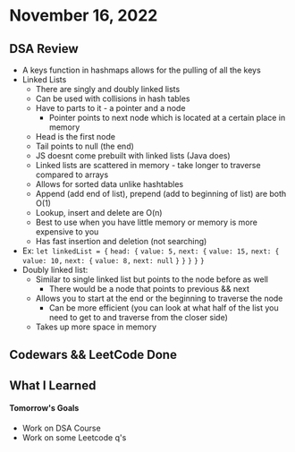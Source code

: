 # November 16, 2022 

## DSA Review
- A keys function in hashmaps allows for the pulling of all the keys
- Linked Lists
    - There are singly and doubly linked lists
    - Can be used with collisions in hash tables
    - Have to parts to it - a pointer and a node
        - Pointer points to next node which is located at a certain place in memory
    - Head is the first node
    - Tail points to null (the end)
    - JS doesnt come prebuilt with linked lists (Java does)
    - Linked lists are scattered in memory - take longer to traverse compared to arrays
    - Allows for sorted data unlike hashtables
    - Append (add end of list), prepend (add to beginning of list) are both O(1)
    - Lookup, insert and delete are O(n)
    - Best to use when you have little memory or memory is more expensive to you
    - Has fast insertion and deletion (not searching)
- Ex:
    `let linkedList = {`
        `head: {`
            `value: 5,`
            `next: {`
                `value: 15,`
                `next: {`
                    `value: 10,`
                    `next: {`
                         `value: 8,`
                         `next: null`
                    `}`
                `}`
            `}`
        `}`
    `}`
- Doubly linked list:
    - Similar to single linked list but points to the node before as well
        - There would be a node that points to previous && next
    - Allows you to start at the end or the beginning to traverse the node
        - Can be more efficient (you can look at what half of the list you need to get to and traverse from the closer side)
    - Takes up more space in memory

## Codewars && LeetCode Done

## What I Learned

#### Tomorrow's Goals
- Work on DSA Course
- Work on some Leetcode q's